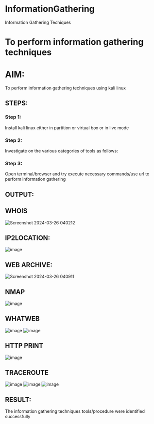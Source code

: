 # InformationGathering
Information Gathering Techiques

# To perform information gathering techniques

# AIM:

To perform information gathering techniques using kali linux 

## STEPS:

### Step 1:

Install kali linux either in partition or virtual box or in live mode

### Step 2:

Investigate on the various categories of tools as follows:

### Step 3:
Open terminal/browser and try execute necessary commands/use url to perform information gathering


## OUTPUT:
## WHOIS
![Screenshot 2024-03-26 040212](https://github.com/MARXINLIJO/InformationGathering/assets/145742540/81dcb147-1fd4-429a-8f43-5ce810c11167)
## IP2LOCATION:
![image](https://github.com/MARXINLIJO/InformationGathering/assets/145742540/dedf8065-b4ca-4a25-b006-e9f63b2ed210)
## WEB ARCHIVE:
![Screenshot 2024-03-26 040911](https://github.com/MARXINLIJO/InformationGathering/assets/145742540/26da7d38-b86b-43ba-b7a4-d4477e1f7eb1)
## NMAP
![image](https://github.com/MARXINLIJO/InformationGathering/assets/145742540/8505037c-016b-42bf-8b9a-760afbcec4d9)

## WHATWEB
![image](https://github.com/MARXINLIJO/InformationGathering/assets/145742540/dec7194b-ebfa-43d8-b6c4-d1ed83268117)
![image](https://github.com/MARXINLIJO/InformationGathering/assets/145742540/94b2bd7c-ecf2-4421-8a53-10e1c056b1aa)
## HTTP PRINT
![image](https://github.com/MARXINLIJO/InformationGathering/assets/145742540/096fef9c-cd53-40cb-84b5-dfac53e48830)

## TRACEROUTE
![image](https://github.com/MARXINLIJO/InformationGathering/assets/145742540/e2d0690b-d380-4bc7-bff7-f74a90c70479)
![image](https://github.com/MARXINLIJO/InformationGathering/assets/145742540/4eb77ebc-5fd0-4130-a363-27a4fb3e55e4)
![image](https://github.com/MARXINLIJO/InformationGathering/assets/145742540/02b48090-e2f3-4b51-b6f5-9121b2fda8a6)

## RESULT:
The information gathering techniques tools/procedure were  identified successfully
